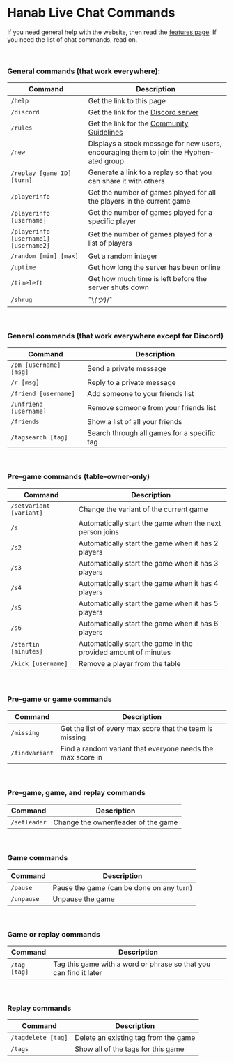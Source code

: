 # Hanab Live Chat Commands

If you need general help with the website, then read the [features page](FEATURES.md). If you need the list of chat commands, read on.

<br />

### General commands (that work everywhere):

| Command                               | Description
| ------------------------------------- | -----------
| `/help`                               | Get the link to this page
| `/discord`                            | Get the link for the [Discord server](https://discord.gg/FADvkJp)
| `/rules`                              | Get the link for the [Community Guidelines](https://github.com/Zamiell/hanabi-live/blob/master/docs/COMMUNITY_GUIDELINES.md)
| `/new`                                | Displays a stock message for new users, encouraging them to join the Hyphen-ated group
| `/replay [game ID] [turn]`            | Generate a link to a replay so that you can share it with others
| `/playerinfo`                         | Get the number of games played for all the players in the current game
| `/playerinfo [username]`              | Get the number of games played for a specific player
| `/playerinfo [username1] [username2]` | Get the number of games played for a list of players
| `/random [min] [max]`                 | Get a random integer
| `/uptime`                             | Get how long the server has been online
| `/timeleft`                           | Get how much time is left before the server shuts down
| `/shrug`                              | ¯\\_(ツ)_/¯

<br />

### General commands (that work everywhere except for Discord)

| Command                | Description
| ---------------------- |------------
| `/pm [username] [msg]` | Send a private message
| `/r [msg]`             | Reply to a private message
| `/friend [username]`   | Add someone to your friends list
| `/unfriend [username]` | Remove someone from your friends list
| `/friends`             | Show a list of all your friends
| `/tagsearch [tag]`     | Search through all games for a specific tag

<br />

### Pre-game commands (table-owner-only)

| Command                 | Description
| ----------------------- |------------
| `/setvariant [variant]` | Change the variant of the current game
| `/s`                    | Automatically start the game when the next person joins
| `/s2`                   | Automatically start the game when it has 2 players
| `/s3`                   | Automatically start the game when it has 3 players
| `/s4`                   | Automatically start the game when it has 4 players
| `/s5`                   | Automatically start the game when it has 5 players
| `/s6`                   | Automatically start the game when it has 6 players
| `/startin [minutes]`    | Automatically start the game in the provided amount of minutes
| `/kick [username]`      | Remove a player from the table

<br />

### Pre-game or game commands

| Command        | Description
| -------------- |------------
| `/missing`     | Get the list of every max score that the team is missing
| `/findvariant` | Find a random variant that everyone needs the max score in

<br />

### Pre-game, game, and replay commands

| Command      | Description
| ------------ |------------
| `/setleader` | Change the owner/leader of the game

<br />

### Game commands

| Command    | Description
| ---------- | -----------
| `/pause`   | Pause the game (can be done on any turn)
| `/unpause` | Unpause the game

<br />

### Game or replay commands

| Command      | Description
| ------------ | -----------
| `/tag [tag]` | Tag this game with a word or phrase so that you can find it later

<br />

### Replay commands

| Command            | Description
| ------------------ | -----------
| `/tagdelete [tag]` | Delete an existing tag from the game
| `/tags`            | Show all of the tags for this game
